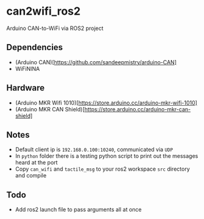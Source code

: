 # can2wifi_ros2
Arduino CAN-to-WiFi via ROS2 project

## Dependencies
* (Arduino CAN)[https://github.com/sandeepmistry/arduino-CAN]
* WiFiNINA

## Hardware
* (Arduino MKR Wifi 1010)[https://store.arduino.cc/arduino-mkr-wifi-1010]
* (Arduino MKR CAN Shield)[https://store.arduino.cc/arduino-mkr-can-shield]

## Notes
* Default client ip is `192.168.0.100:10240`, communicated via `UDP`
* In `python` folder there is a testing python script to print out the messages heard at the port
* Copy `can_wifi` and  `tactile_msg` to your ros2 workspace `src` directory and compile

## Todo
* Add ros2 launch file to pass arguments all at once 